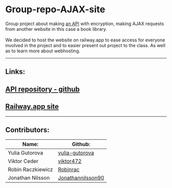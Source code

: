 # Group-repo-AJAX-site
Group project about making [an API](https://github.com/Jonathannilsson90/Group-repo-API) with encryption, making AJAX requests from another website in this case a book library.
<br>
<br>
We decided to host the website on railway.app to ease access for everyone involved in the project and to easier present out project to the class.
As well as to learn more about webhosting.


---


## Links:
## [API repository - github](https://github.com/Jonathannilsson90/Group-repo-API)
## [Railway.app site](https://group-repo-ajax-site-production.up.railway.app)

---

## Contributors:


|Name: |Github:    |
|-----------------|-----------| 
|Yulia Gutorova   |[yulia-gutorova](https://github.com/yulia-gutorova)           |
|Viktor Ceder     |[viktor472](https://github.com/viktor472)                    |
|Robin Raczkiewicz|[Robinrac](https://github.com/Robinrac)                      |           
|Jonathan Nilsson |[Jonathannilsson90](https://github.com/Jonathannilsson90/)   |           

